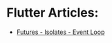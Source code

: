 # Flutter Articles: 

- [Futures - Isolates - Event Loop](https://www.didierboelens.com/2019/01/futures-isolates-event-loop/)
